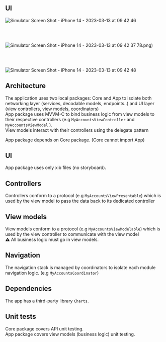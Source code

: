 
## UI

![Simulator Screen Shot - iPhone 14 - 2023-03-13 at 09 42 46](https://user-images.githubusercontent.com/31648126/224651027-f1896c3f-9c97-48ef-bda5-e4c497835fc5.png)

<br><br>

![Simulator Screen Shot - iPhone 14 - 2023-03-13 at 09 42 37](https://user-images.githubusercontent.com/31648126/224650712-0d2fa077-4d8b-4525-bbba-3f012713c750.png)
78.png)

<br><br>

![Simulator Screen Shot - iPhone 14 - 2023-03-13 at 09 42 48](https://user-images.githubusercontent.com/31648126/224650814-a75f3f03-6dae-4622-931f-1771f130fd91.png)

## Architecture
The application uses two local packages: Core and App to isolate both networking layer (services, decodable models, endpoints..) and UI layer (view controllers, view models, coordinators)<br>
App package uses MVVM-C to bind business logic from view models to their respective controllers (e.g `MyAccountsViewController`  and `MyAccountsViewModel` ). <br>
View models interact with their controllers using the delegate pattern<br>

App package depends on Core package. (Core cannot import App)

## UI
App package uses only xib files (no storyboard).

## Controllers
Controllers conform to a protocol (e.g `MyAccountsViewPresentable`) which is used by the view model to pass the data back to its dedicated controller<br>

## View models
View models conform to a protocol (e.g `MyAccountsViewModelable`) which is used by the view controller to communicate with the view model<br>
⚠️ All business logic must go in view models.

## Navigation
The navigation stack is managed by coordinators to isolate each module navigation logic. (e.g `MyAccountsCoordinator`)

## Dependencies
The app has a third-party library `Charts`. 

## Unit tests
Core package covers API unit testing.<br>
App package covers view models (business logic) unit testing.
